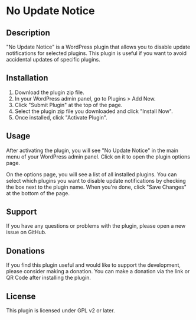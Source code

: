 # No Update Notice

## Description
"No Update Notice" is a WordPress plugin that allows you to disable update notifications for selected plugins. This plugin is useful if you want to avoid accidental updates of specific plugins.

## Installation
1. Download the plugin zip file.
2. In your WordPress admin panel, go to Plugins > Add New.
3. Click "Submit Plugin" at the top of the page.
4. Select the plugin zip file you downloaded and click "Install Now".
5. Once installed, click "Activate Plugin".

## Usage
After activating the plugin, you will see "No Update Notice" in the main menu of your WordPress admin panel. Click on it to open the plugin options page.

On the options page, you will see a list of all installed plugins. You can select which plugins you want to disable update notifications by checking the box next to the plugin name. When you're done, click "Save Changes" at the bottom of the page.

## Support
If you have any questions or problems with the plugin, please open a new issue on GitHub.

## Donations
If you find this plugin useful and would like to support the development, please consider making a donation. You can make a donation via the link or QR Code after installing the plugin.

## License
This plugin is licensed under GPL v2 or later.
